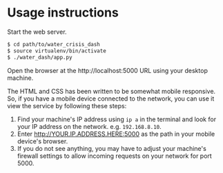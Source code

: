 # Usage instructions

Start the web server.

```bash
$ cd path/to/water_crisis_dash
$ source virtualenv/bin/activate
$ ./water_dash/app.py
```

Open the browser at the http://localhost:5000 URL using your desktop machine. 

The HTML and CSS has been written to be somewhat mobile responsive. So, if you have a mobile device connected to the network, you can use it view the service by following these steps:

1. Find your machine's IP address using `ip a` in the terminal and look for your IP address on the network. e.g. `192.168.8.10`.
2. Enter http://YOUR.IP.ADDRESS.HERE:5000 as the path in your mobile device's browser.
3. If you do not see anything, you may have to adjust your machine's firewall settings to allow incoming requests on your network for port 5000.
